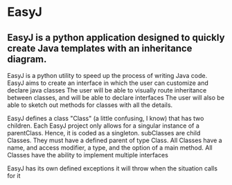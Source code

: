 # EasyJ
## EasyJ is a python application designed to quickly create Java templates with an inheritance diagram.

EasyJ is a python utility to speed up the process of writing Java code.
EasyJ aims to create an interface in which the user can customize and declare java classes
The user will be able to visually route inheritance between classes, and will be able to declare interfaces
The user will also be able to sketch out methods for classes with all the details.

EasyJ defines a class "Class" (a little confusing, I know) that has two children.
Each EasyJ project only allows for a singular instance of a parentClass.
Hence, it is coded as a singleton.
subClasses are child Classes. They must have a defined parent of type Class.
All Classes have a name, and access modifier, a type, and the option of a main method.
All Classes have the ability to implement multiple interfaces

EasyJ has its own defined exceptions it will throw when the situation calls for it
